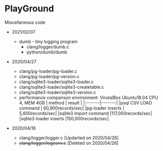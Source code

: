 # PlayGround
Miscellaneous code

- 2021/02/07
  - dumb - tiny logging program
    - clang/logger/dumb.c
    - python/dumb/dumb

- 2020/04/27
  - clang/pg-loader/pg-loader.c
  - clang/pg-loader/pg-version.c
  - clang/sqlite3-loader/sqlite3-loader.c
  - clang/sqlite3-loader/sqlite3-createtable.c
  - clang/sqlite3-loader/sqlite3-version.c
  - performance comparison
    environment: VirutalBox Ubuntu18.04 CPU 4, MEM 4GB
    | method | result |
    |:-------|-------:|
    |psql CSV LOAD command  | 60,900records/sec|
    |pg-loader inserts      |  5,600records/sec|
    |sqlite3 import command |117,000records/sec|
    |sqlite3-loader inserts |150,000records/sec|
- 2020/04/16
  - clang/logger/logger.c [Updarted on 2020/04/26]
  - ~~clang/logger/logconv.c~~ [Deleted on 2020/04/26]

